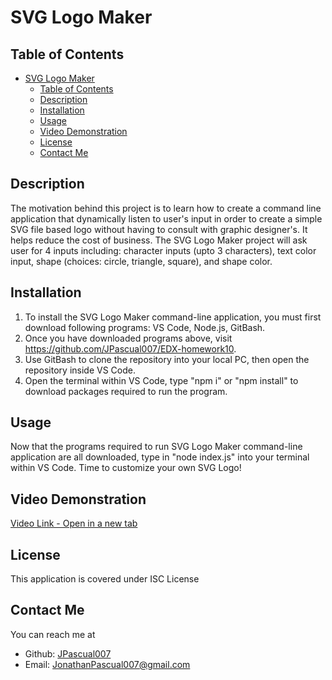 # SVG Logo Maker

## Table of Contents
- [SVG Logo Maker](#svg-logo-maker)
  - [Table of Contents](#table-of-contents)
  - [Description](#description)
  - [Installation](#installation)
  - [Usage](#usage)
  - [Video Demonstration](#video-demonstration)
  - [License](#license)
  - [Contact Me](#contact-me)

## Description

The motivation behind this project is to learn how to create a command line application that dynamically listen to user's input in order to create a simple SVG file based logo without having to consult with graphic designer's. It helps reduce the cost of business.
The SVG Logo Maker project will ask user for 4 inputs including: character inputs (upto 3 characters), text color input, shape (choices: circle, triangle, square), and shape color. 

## Installation

1. To install the SVG Logo Maker command-line application, you must first download following programs: VS Code, Node.js, GitBash.
2. Once you have downloaded programs above, visit https://github.com/JPascual007/EDX-homework10. 
3. Use GitBash to clone the repository into your local PC, then open the repository inside VS Code.
4. Open the terminal within VS Code, type "npm i" or "npm install" to download packages required to run the program. 

## Usage

Now that the programs required to run SVG Logo Maker command-line application are all downloaded, type in "node index.js" into your terminal within VS Code. Time to customize your own SVG Logo!

## Video Demonstration

[Video Link - Open in a new tab](https://youtu.be/hqRZZGKimkw)

## License

This application is covered under ISC License

## Contact Me

You can reach me at
- Github: [JPascual007](https://github.com/JPascual007)
- Email: [JonathanPascual007@gmail.com](mailto:JonathanPascual007@gmail.com)